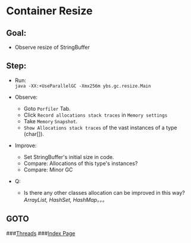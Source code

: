 Container Resize
==
Goal:
--
* Observe resize of StringBuffer


Step:
--
* Run:  
`java -XX:+UseParallelGC -Xmx256m ybs.gc.resize.Main`

* Observe: 
	* Goto `Porfiler` Tab.
	* Click `Record allocations stack traces` in `Memory settings`
	* Take `Memory` `Snapshot`.
	* `Show Allocations stack traces` of the vast instances of a type (char[]).

* Improve:
	* Set StringBuffer's initial size in code.
	* Compare: Allocations of this type's instances?
	* Compare: Minor GC

* Q: 
	* Is there any other classes allocation can be improved in this way?  
	*ArrayList, HashSet, HashMap。。。*


GOTO
--
###[Threads](../thread/README.md)
###[Index Page](../../../../../../README.md)